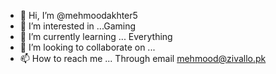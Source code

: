 - 👋 Hi, I’m @mehmoodakhter5
- 👀 I’m interested in ...Gaming 
- 🌱 I’m currently learning ... Everything
- 💞️ I’m looking to collaborate on ...
- 📫 How to reach me ... Through email mehmood@zivallo.pk

<!---
mehmoodakhter5/mehmoodakhter5 is a ✨ special ✨ repository because its `README.md` (this file) appears on your GitHub profile.
You can click the Preview link to take a look at your changes.
--->
